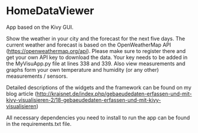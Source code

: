 # HomeDataViewer
App based on the Kivy GUI.

Show the weather in your city and the forecast for the next five days. The current weather and forecast is based on the OpenWeatherMap API (https://openweathermap.org/api). Please make sure to register there and get your own API key to download the data. Your key needs to be added in the MyVisuApp.py file at lines 338 and 339.
Also view measurements and graphs form your own temperature and humidity (or any other) measurements / sensors.

Detailed descriptions of the widgets and the framework can be found on my blog article (http://kraisnet.de/index.php/gebaeudedaten-erfassen-und-mit-kivy-visualisieren-2/18-gebaeudedaten-erfassen-und-mit-kivy-visualisieren)

All necessary dependencies you need to install to run the app can be found in the requirements.txt file.

